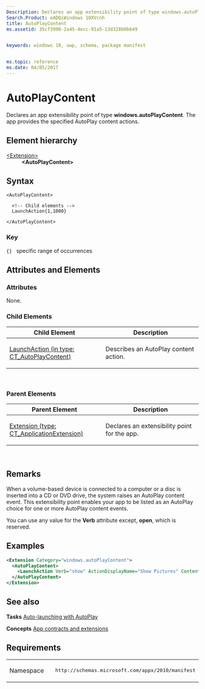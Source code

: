 ```yaml
---
Description: Declares an app extensibility point of type windows.autoPlayContent.
Search.Product: eADQiWindows 10XVcnh
title: AutoPlayContent
ms.assetid: 35cf3998-2a45-4ecc-91a5-13d328b0b649


keywords: windows 10, uwp, schema, package manifest


ms.topic: reference
ms.date: 04/05/2017
--- 
```


# AutoPlayContent




Declares an app extensibility point of type **windows.autoPlayContent**. The app provides the specified AutoPlay content actions.

## Element hierarchy

<dl>
<dt><a href="element-extension.md">&lt;Extension&gt;</a></dt>
<dd><b>&lt;AutoPlayContent&gt;</b></dd>
</dl>

## Syntax

``` syntax
<AutoPlayContent>

  <!-- Child elements -->
  LaunchAction{1,1000}

</AutoPlayContent>
```

### Key

`{}`   specific range of occurrences
## Attributes and Elements


### Attributes

None.

### Child Elements

<table>
<colgroup>
<col width="50%" />
<col width="50%" />
</colgroup>
<thead>
<tr class="header">
<th>Child Element</th>
<th>Description</th>
</tr>
</thead>
<tbody>
<tr class="odd">
<td><a href="element-launchaction.md">LaunchAction (in type: CT_AutoPlayContent)</a> </td>
<td><p>Describes an AutoPlay content action.</p></td>
</tr>
</tbody>
</table>

 

### Parent Elements

<table>
<colgroup>
<col width="50%" />
<col width="50%" />
</colgroup>
<thead>
<tr class="header">
<th>Parent Element</th>
<th>Description</th>
</tr>
</thead>
<tbody>
<tr class="odd">
<td><a href="element-extension.md">Extension (type: CT_ApplicationExtension)</a> </td>
<td><p>Declares an extensibility point for the app.</p></td>
</tr>
</tbody>
</table>

 

## Remarks

When a volume-based device is connected to a computer or a disc is inserted into a CD or DVD drive, the system raises an AutoPlay content event. This extensibility point enables your app to be listed as an AutoPlay choice for one or more AutoPlay content events.

You can use any value for the **Verb** attribute except, **open**, which is reserved.

## Examples

```XML
<Extension Category="windows.autoPlayContent">
  <AutoPlayContent>
    <LaunchAction Verb="show" ActionDisplayName="Show Pictures" ContentEvent="ShowPicturesOnArrival"/>
  </AutoPlayContent>
</Extension>
```

## See also


**Tasks**
[Auto-launching with AutoPlay](https://msdn.microsoft.com/library/windows/apps/hh452731)

**Concepts**
[App contracts and extensions](https://msdn.microsoft.com/library/windows/apps/hh464906)

## Requirements

<table>
<colgroup>
<col width="50%" />
<col width="50%" />
</colgroup>
<tbody>
<tr class="odd">
<td><p>Namespace</p></td>
<td><pre>http://schemas.microsoft.com/appx/2010/manifest</pre></td>
</tr>
</tbody>
</table>

 

 



